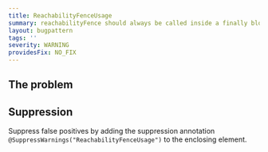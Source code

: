 ```yaml
---
title: ReachabilityFenceUsage
summary: reachabilityFence should always be called inside a finally block
layout: bugpattern
tags: ''
severity: WARNING
providesFix: NO_FIX
---
```


<!--
*** AUTO-GENERATED, DO NOT MODIFY ***
To make changes, edit the @BugPattern annotation or the explanation in docs/bugpattern.
-->

## The problem


## Suppression
Suppress false positives by adding the suppression annotation `@SuppressWarnings("ReachabilityFenceUsage")` to the enclosing element.
